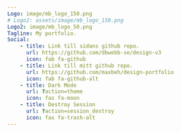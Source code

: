 ```yaml
---
Logo: image/mb_logo_150.png
# Logo2: assets/image/mb_logo_150.png
Logo2: image/mb_logo_50.png
Tagline: My portfolio.
Social:
    - title: Link till sidans github repo.
      url: https://github.com/dbwebb-se/design-v3
      icon: fab fa-github
    - title: Link till mitt github repo.
      url: https://github.com/maxbeh/design-portfolio
      icon: fab fa-github-alt
    - title: Dark Mode
      url: ?action=theme
      icon: fas fa-moon
    - title: Destroy Session
      url: ?action=session_destroy
      icon: fas fa-trash-alt
---
```

